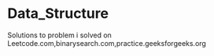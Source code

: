 # Data_Structure
Solutions to problem i solved on Leetcode.com,binarysearch.com,practice.geeksforgeeks.org
